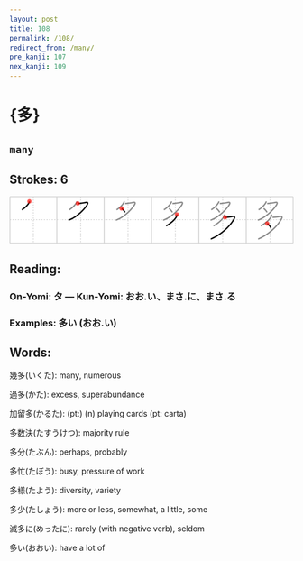 ```yaml
---
layout: post
title: 108
permalink: /108/
redirect_from: /many/
pre_kanji: 107
nex_kanji: 109
---
```


# {多}

## `many`

## Strokes: 6

<div class="stroke"><img src="../images/E5A49A.png" /></div>

## Reading:

### On-Yomi: タ &mdash; Kun-Yomi: おお.い、まさ.に、まさ.る

### Examples: 多い (おお.い)

## Words:

幾多(いくた): many, numerous

過多(かた): excess, superabundance

加留多(かるた): (pt:) (n) playing cards (pt: carta)

多数決(たすうけつ): majority rule

多分(たぶん): perhaps, probably

多忙(たぼう): busy, pressure of work

多様(たよう): diversity, variety

多少(たしょう): more or less, somewhat, a little, some

滅多に(めったに): rarely (with negative verb), seldom

多い(おおい): have a lot of
